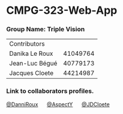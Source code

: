 # CMPG-323-Web-App

### Group Name: Triple Vision

<table>
  <tr>
    <td>Contributors</td>
    <td></td>
  </tr>
  <tr>
    <td>Danika Le Roux</td>
    <td>41049764</td>
  </tr>
  <tr>
    <td>Jean-Luc Bégué</td>
    <td>40779173</td>
  </tr>
  <tr>
    <td>Jacques Cloete</td>
    <td>44214987</td>
  </tr>
</table>


### Link to collaborators profiles.

[@DanniRoux](https://github.com/DanniRoux)
&nbsp;&nbsp;&nbsp;&nbsp;
[@AspectY](https://github.com/AspectY)
&nbsp;&nbsp;&nbsp;&nbsp;
[@JDCloete](https://github.com/JDCloete)
